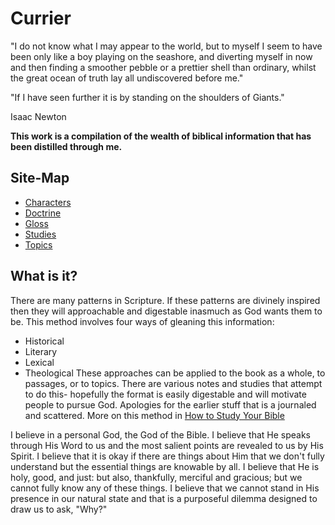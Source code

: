 # Currier 


  "I do not know what I may appear to the world, 
but to myself I seem to have been only like a boy playing on the seashore, 
and diverting myself in now and then finding a smoother pebble or a prettier shell than ordinary, 
whilst the great ocean of truth lay all undiscovered before me."  
  
  "If I have seen further it is by standing on the shoulders of Giants."  
  
  Isaac Newton  

**This work is a compilation of the wealth of biblical information that has been distilled through me.**


## Site-Map

- [Characters](./Character)
- [Doctrine](./Doctrine)
- [Gloss](./Gloss)
- [Studies]('./Studies')
- [Topics](./Topic)


## What is it?

There are many patterns in Scripture.
If these patterns are divinely inspired then they will approachable and digestable inasmuch as God wants them to be.
This method involves four ways of gleaning this information:
* Historical
* Literary
* Lexical
* Theological
These approaches can be applied to the book as a whole, to passages, or to topics.
There are various notes and studies that attempt to do this- 
hopefully the format is easily digestable and will motivate people to pursue God.
Apologies for the earlier stuff that is a journaled and scattered.
More on this method in [How to Study Your Bible](/Studies/How%20to%20Study%20Your%20Bible/index.md)


I believe in a personal God, the God of the Bible. 
I believe that He speaks through His Word to us and the most salient points are revealed to us by His Spirit. 
I believe that it is okay if there are things about Him that we don't fully understand but the essential things are knowable by all. 
I believe that He is holy, good, and just: but also, thankfully, merciful and gracious; but we cannot fully know any of these things. 
I believe that we cannot stand in His presence in our natural state and that is a purposeful dilemma designed to draw us to ask, "Why?"
